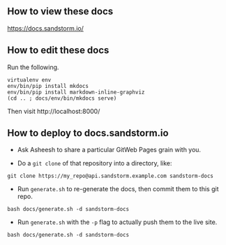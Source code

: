 ## How to view these docs

https://docs.sandstorm.io/

## How to edit these docs

Run the following.

```
virtualenv env
env/bin/pip install mkdocs
env/bin/pip install markdown-inline-graphviz
(cd .. ; docs/env/bin/mkdocs serve)
```

Then visit http://localhost:8000/

## How to deploy to docs.sandstorm.io

- Ask Asheesh to share a particular GitWeb Pages grain with you.

- Do a `git clone` of that repository into a directory, like:

```
git clone https://my_repo@api.sandstorm.example.com sandstorm-docs
```

- Run `generate.sh` to re-generate the docs, then commit them to this git repo.

```
bash docs/generate.sh -d sandstorm-docs
```


- Run `generate.sh` with the `-p` flag to actually push them to the live site.

```
bash docs/generate.sh -d sandstorm-docs
```
